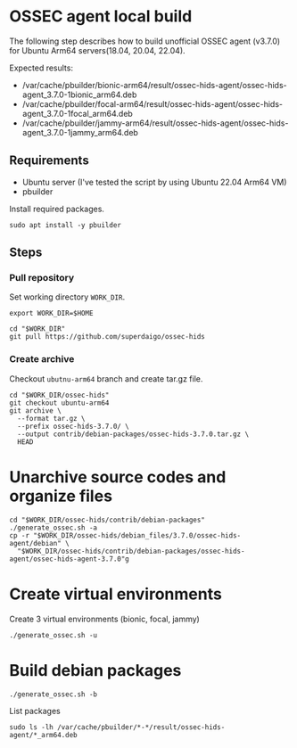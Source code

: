 # OSSEC agent local build

The following step describes how to build unofficial OSSEC agent (v3.7.0) for Ubuntu Arm64 servers(18.04, 20.04, 22.04).

Expected results:
- /var/cache/pbuilder/bionic-arm64/result/ossec-hids-agent/ossec-hids-agent_3.7.0-1bionic_arm64.deb
- /var/cache/pbuilder/focal-arm64/result/ossec-hids-agent/ossec-hids-agent_3.7.0-1focal_arm64.deb
- /var/cache/pbuilder/jammy-arm64/result/ossec-hids-agent/ossec-hids-agent_3.7.0-1jammy_arm64.deb

## Requirements

- Ubuntu server (I've tested the script by using Ubuntu 22.04 Arm64 VM)
- pbuilder

Install required packages.

``` shell
sudo apt install -y pbuilder
```

## Steps

### Pull repository

Set working directory `WORK_DIR`.

``` shell
export WORK_DIR=$HOME
```

``` shell
cd "$WORK_DIR"
git pull https://github.com/superdaigo/ossec-hids
```

### Create archive

Checkout `ubutnu-arm64` branch and create tar.gz file.

``` shell
cd "$WORK_DIR/ossec-hids"
git checkout ubuntu-arm64
git archive \
  --format tar.gz \
  --prefix ossec-hids-3.7.0/ \
  --output contrib/debian-packages/ossec-hids-3.7.0.tar.gz \
  HEAD
```


# Unarchive source codes and organize files

``` shell
cd "$WORK_DIR/ossec-hids/contrib/debian-packages"
./generate_ossec.sh -a
cp -r "$WORK_DIR/ossec-hids/debian_files/3.7.0/ossec-hids-agent/debian" \
  "$WORK_DIR/ossec-hids/contrib/debian-packages/ossec-hids-agent/ossec-hids-agent-3.7.0"g
```


# Create virtual environments

Create 3 virtual environments (bionic, focal, jammy)

``` shell
./generate_ossec.sh -u
```


# Build debian packages

``` shell
./generate_ossec.sh -b
```


List packages

``` shell
sudo ls -lh /var/cache/pbuilder/*-*/result/ossec-hids-agent/*_arm64.deb
```
